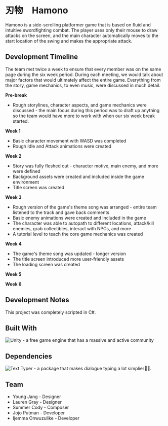 # 刃物　Hamono
Hamono is a side-scrolling platformer game that is based on fluid and intuitive swordfighting combat. The player uses only their mouse to draw attacks on the screen, and the main character automatically moves to the start location of the swing and makes the appropriate attack.

## Development Timeline

The team met twice a week to ensure that every member was on the same page during the six week period. During each meeting, we would talk about major factors that would ultimately affect the entire game. Everything from the story, game mechanics, to even music, were discussed in much detail.

**Pre-break**
* Rough storylines, character aspects, and game mechanics were discussed - the main focus during this period was to draft up anything so the team would have more to work with when our six week break started.

**Week 1**
* Basic character movement with WASD was completed
* Rough Idle and Attack animations were created

**Week 2**
* Story was fully fleshed out - character motive, main enemy, and more were defined
* Background assets were created and included inside the game environment
* Title screen was created

**Week 3**
* Rough version of the game's theme song was arranged - entire team listened to the track and gave back comments
* Basic enemy animations were created and included in the game
* The character was able to autopath to different locations, attack/kill enemies, grab collectibles, interact with NPCs, and more
* A tutorial level to teach the core game mechanics was created

**Week 4**
* The game's theme song was updated - longer version
* The title screen introduced more user-friendly assets
* The loading screen was created

**Week 5**

**Week 6**

## Development Notes
This project was completely scripted in C#.

## Built With
![Unity](https://unity3d.com/) - a free game engine that has a massive and active community

## Dependencies
![Text Typer](https://github.com/redbluegames/unity-text-typer/releases) - a package that makes dialogue typing a lot simplier🙏🏾.


## Team
* Young Jang - Designer
* Lauren Gray - Designer
* Summer Cody - Composer
* Jojo Putman - Developer
* Ijemma Onwuzulike - Developer
